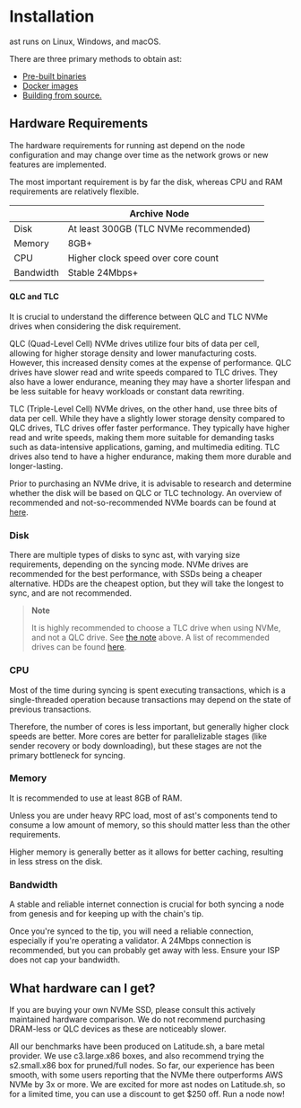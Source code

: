 # Installation

ast runs on Linux, Windows, and macOS.

There are three primary methods to obtain ast:

* [Pre-built binaries](./binaries.md)
* [Docker images](./docker.md)
* [Building from source.](./source.md)

## Hardware Requirements

The hardware requirements for running ast depend on the node configuration and may change over time as the network grows or new features are implemented.

The most important requirement is by far the disk, whereas CPU and RAM requirements are relatively flexible.



|           | Archive Node                            |  |
|-----------|-----------------------------------------|--|
| Disk      | At least 300GB (TLC NVMe recommended)   |  |
| Memory    | 8GB+                                    |  |
| CPU       | Higher clock speed over core count      |  |
| Bandwidth | Stable 24Mbps+                          |  |

#### QLC and TLC

It is crucial to understand the difference between QLC and TLC NVMe drives when considering the disk requirement.

QLC (Quad-Level Cell) NVMe drives utilize four bits of data per cell, allowing for higher storage density and lower manufacturing costs. However, this increased density comes at the expense of performance. QLC drives have slower read and write speeds compared to TLC drives. They also have a lower endurance, meaning they may have a shorter lifespan and be less suitable for heavy workloads or constant data rewriting.

TLC (Triple-Level Cell) NVMe drives, on the other hand, use three bits of data per cell. While they have a slightly lower storage density compared to QLC drives, TLC drives offer faster performance. They typically have higher read and write speeds, making them more suitable for demanding tasks such as data-intensive applications, gaming, and multimedia editing. TLC drives also tend to have a higher endurance, making them more durable and longer-lasting.

Prior to purchasing an NVMe drive, it is advisable to research and determine whether the disk will be based on QLC or TLC technology. An overview of recommended and not-so-recommended NVMe boards can be found at [here]( https://gist.github.com/yorickdowne/f3a3e79a573bf35767cd002cc977b038).

### Disk

There are multiple types of disks to sync ast, with varying size requirements, depending on the syncing mode.
NVMe drives are recommended for the best performance, with SSDs being a cheaper alternative. HDDs are the cheapest option, but they will take the longest to sync, and are not recommended.

> **Note**
>
> It is highly recommended to choose a TLC drive when using NVMe, and not a QLC drive. See [the note](#qlc-and-tlc) above. A list of recommended drives can be found [here]( https://gist.github.com/yorickdowne/f3a3e79a573bf35767cd002cc977b038).

### CPU

Most of the time during syncing is spent executing transactions, which is a single-threaded operation because transactions may depend on the state of previous transactions.

Therefore, the number of cores is less important, but generally higher clock speeds are better. More cores are better for parallelizable stages (like sender recovery or body downloading), but these stages are not the primary bottleneck for syncing.

### Memory

It is recommended to use at least 8GB of RAM.

Unless you are under heavy RPC load, most of ast's components tend to consume a low amount of memory, so this should matter less than the other requirements.

Higher memory is generally better as it allows for better caching, resulting in less stress on the disk.

### Bandwidth

A stable and reliable internet connection is crucial for both syncing a node from genesis and for keeping up with the chain's tip.

Once you're synced to the tip, you will need a reliable connection, especially if you're operating a validator. A 24Mbps connection is recommended, but you can probably get away with less. Ensure your ISP does not cap your bandwidth.

## What hardware can I get?

If you are buying your own NVMe SSD, please consult this actively maintained hardware comparison. We do not recommend purchasing DRAM-less or QLC devices as these are noticeably slower.

All our benchmarks have been produced on Latitude.sh, a bare metal provider. We use c3.large.x86 boxes, and also recommend trying the s2.small.x86 box for pruned/full nodes. So far, our experience has been smooth, with some users reporting that the NVMe there outperforms AWS NVMe by 3x or more. We are excited for more ast nodes on Latitude.sh, so for a limited time, you can use a discount to get $250 off. Run a node now!


